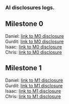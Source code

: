 ### AI disclosures logs.

## Milestone 0
Daniel: [link to M0 disclosure](M0/M0_AI_Declaration_Daniel_Erickson_301562823.pdf) <br>
Gurdit: [link to M0 disclosure](M0/M0_AI_Declaration_Gurdit_Virk_301563062.pdf) <br>
Isaac: [link to M0 disclosure](M0/M0_AI_Declaration_Isaac_Jones_301606209.pdf) <br>
Chris: [link to M0 disclosure](M0/M0_AI_Declaration_Man_Pok_Leung_301561885.pdf) <br>

## Milestone 1
Daniel: [link to M1 disclosure](M1/M1_AI_Declaration_Daniel_Erickson_301562823.pdf) <br>
Gurdit: [link to M1 disclosure](M1/M1_AI_Declaration_Gurdit_Virk_301563062.pdf) <br>
Isaac: [link to M1 disclosure](M1/M1_AI_Declaration_Isaac_Jones_301606209.pdf) <br>
Chris: [link to M1 disclosure](M1/M1_AI_Declaration_Man_Pok_Leung_301561885.pdf) <br>
